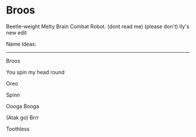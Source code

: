 # Broos
Beetle-weight Melty Brain Combat Robot.
(dont read me)
(please don't)
Ily's new edit

Name Ideas:
***********
Broos

You spin my head round

Oreo

<name>

Spinn

Oooga Booga

(Atak go) Brrr

Toothless
